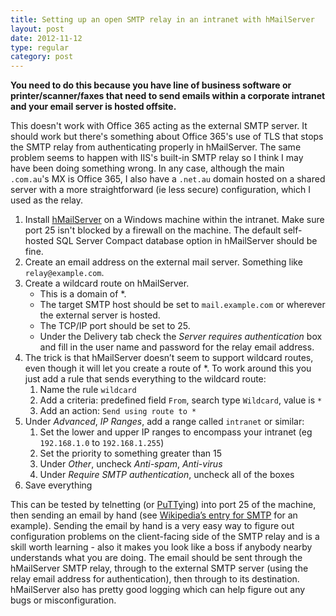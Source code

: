 ```yaml
---
title: Setting up an open SMTP relay in an intranet with hMailServer
layout: post
date: 2012-11-12
type: regular
category: post
---
```


**You need to do this because you have line of business software or printer/scanner/faxes that need to send emails within a corporate intranet and your email server is hosted offsite.**

This doesn't work with Office 365 acting as the external SMTP server. It should work but there's something about Office 365's use of TLS that stops the SMTP relay from authenticating properly in hMailServer. The same problem seems to happen with IIS's built-in SMTP relay so I think I may have been doing something wrong. In any case, although the main `.com.au`'s MX is Office 365, I also have a `.net.au` domain hosted on a shared server with a more straightforward (ie less secure) configuration, which I used as the relay.

1. Install [hMailServer](https://www.hmailserver.com/) on a Windows machine within the intranet. Make sure port 25 isn't blocked by a firewall on the machine. The default self-hosted SQL Server Compact database option in hMailServer should be fine.
2. Create an email address on the external mail server. Something like `relay@example.com`.
3. Create a wildcard route on hMailServer.
	- This is a domain of *.
	- The target SMTP host should be set to `mail.example.com` or wherever the external server is hosted. 
	- The TCP/IP port should be set to 25.
	- Under the Delivery tab check the _Server requires authentication_ box and fill in the user name and password for the relay email address.
4. The trick is that hMailServer doesn’t seem to support wildcard routes, even though it will let you create a route of *. To work around this you just add a rule that sends everything to the wildcard route:
	1. Name the rule `wildcard`
	2. Add a criteria: predefined field `From`, search type `Wildcard`, value is `*`
	3. Add an action: `Send using route to *`
5. Under _Advanced_, _IP Ranges_, add a range called `intranet` or similar:
	1. Set the lower and upper IP ranges to encompass your intranet (eg `192.168.1.0` to `192.168.1.255`)
	2. Set the priority to something greater than 15
	3. Under _Other_, uncheck _Anti-spam_, _Anti-virus_
	4. Under _Require SMTP authentication_, uncheck all of the boxes
6. Save everything

This can be tested by telnetting (or [PuTTy](https://www.chiark.greenend.org.uk/~sgtatham/putty/)ing) into port 25 of the machine, then sending an email by hand (see [Wikipedia’s entry for SMTP](https://en.wikipedia.org/wiki/Simple_Mail_Transfer_Protocol#SMTP_transport_example) for an example). Sending the email by hand is a very easy way to figure out configuration problems on the client-facing side of the SMTP relay and is a skill worth learning - also it makes you look like a boss if anybody nearby understands what you are doing. The email should be sent through the hMailServer SMTP relay, through to the external SMTP server (using the relay email address for authentication), then through to its destination. hMailServer also has pretty good logging which can help figure out any bugs or misconfiguration.

